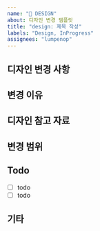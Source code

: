 ```yaml
---
name: "🎨 DESIGN"
about: 디자인 변경 템플릿
title: "design: 제목 작성"
labels: "Design, InProgress"
assignees: "lumpenop"
---
```


<!--
✅ labels와 assignees를 연결해주세요.
✅ 작업이 완료된 뒤, projects, milestones, developments를 연결해주세요. -->

## 디자인 변경 사항

<!-- 변경할 디자인에 대한 설명을 작성해주세요. -->

## 변경 이유

<!-- 왜 디자인 변경이 필요한지 설명해주세요. -->

## 디자인 참고 자료

<!-- 디자인 가이드, 목업, 참고 이미지 등을 첨부해주세요. -->

## 변경 범위

<!-- 어떤 페이지/컴포넌트의 디자인을 변경할지 명시해주세요. -->

## Todo

- [ ] todo
- [ ] todo

## 기타

<!-- 필요한 경우 작성, 작업 과정에서 추가로 발견, 생성된 이슈의 경우, 해당 이슈의 게시물을 번호와 함께 연결해 주세요. --> 